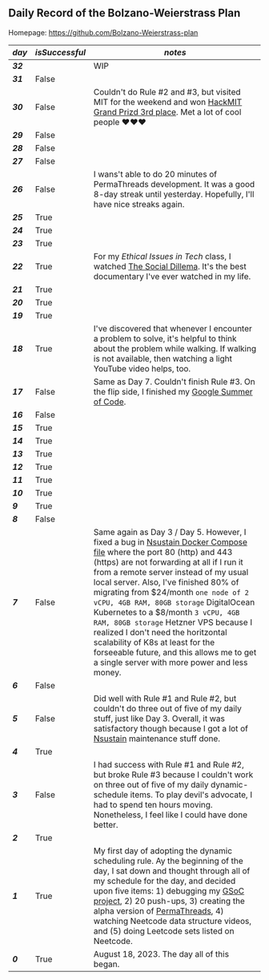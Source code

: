 ## Daily Record of the Bolzano-Weierstrass Plan

Homepage: https://github.com/Bolzano-Weierstrass-plan

| ***day*** | ***isSuccessful*** | ***notes*** |
| ---- | ---- | ---- |
| ***32*** | | WIP |
| ***31*** | False | |
| ***30*** | False | Couldn't do Rule #2 and #3, but visited MIT for the weekend and won [HackMIT Grand Prizd 3rd place](https://www.youtube.com/live/WAunf1TDzao?si=OKwnCPYuqZj6cJgb&t=25m36s). Met a lot of cool people ♥️♥️♥️ |
| ***29*** | False | |
| ***28*** | False | |
| ***27*** | False | |
| ***26*** | False | I wans't able to do 20 minutes of PermaThreads development. It was a good 8-day streak until yesterday. Hopefully, I'll have nice streaks again. |
| ***25*** | True | |
| ***24*** | True | |
| ***23*** | True | |
| ***22*** | True | For my *Ethical Issues in Tech* class, I watched [The Social Dillema](https://www.thesocialdilemma.com/). It's the best documentary I've ever watched in my life. |
| ***21*** | True | |
| ***20*** | True | |
| ***19*** | True | |
| ***18*** | True | I've discovered that whenever I encounter a problem to solve, it's helpful to think about the problem while walking. If walking is not available, then watching a light YouTube video helps, too. |
| ***17*** | False | Same as Day 7. Couldn't finish Rule #3. On the flip side, I finished my [Google Summer of Code](https://wiki.freebsd.org/SummerOfCode2023Projects/IntegrateMfsBSDIntoTheReleaseBuildingTools). |
| ***16*** | False | |
| ***15*** | True | |
| ***14*** | True | |
| ***13*** | True | |
| ***12*** | True | |
| ***11*** | True | |
| ***10*** | True | |
| ***9*** | True | |
| ***8*** | False | |
| ***7*** | False | Same again as Day 3 / Day 5. However, I fixed a bug in [Nsustain Docker Compose file](https://github.com/Nsustain/nsustain.com/blob/main/src/docker/compose.yaml) where the port 80 (http) and 443 (https) are not forwarding at all if I run it from a remote server instead of my usual local server. Also, I've finished 80% of migrating from $24/month `one node of 2 vCPU, 4GB RAM, 80GB storage` DigitalOcean Kubernetes to a $8/month `3 vCPU, 4GB RAM, 80GB storage` Hetzner VPS because I realized I don't need the horitzontal scalability of K8s at least for the forseeable future, and this allows me to get a single server with more power and less money. |
| ***6*** | False | |
| ***5*** | False | Did well with Rule #1 and Rule #2, but couldn't do three out of five of my daily stuff, just like Day 3. Overall, it was satisfactory though because I got a lot of [Nsustain](https://github.com/nsustain) maintenance stuff done. |
| ***4*** | True | |
| ***3*** | False | I had success with Rule #1 and Rule #2, but broke Rule #3 because I couldn't work on three out of five of my daily dynamic-schedule items. To play devil's advocate, I had to spend ten hours moving. Nonetheless, I feel like I could have done better. |
| ***2*** | True |  |
| ***1*** | True | My first day of adopting the dynamic scheduling rule. Ay the beginning of the day, I sat down and thought through all of my schedule for the day, and decided upon five items: 1) debugging my [GSoC project](https://wiki.freebsd.org/SummerOfCode2023Projects/IntegrateMfsBSDIntoTheReleaseBuildingTools), 2) 20 push-ups, 3) creating the alpha version of [PermaThreads](https://github.com/permathreads), 4) watching Neetcode data structure videos, and (5) doing Leetcode sets listed on Neetcode. |
| ***0*** | True | August 18, 2023. The day all of this began. |


<!-- BACKUP JUST IN CASE

# This is the Bolzano-Weierstrass plan

> The name Bolzano-Weierstrass plan is inspired by the Bolzano-Weierstrass theorem, which states that things getting closer to each other eventually converges.

A lot of things we do in our own life everyday, we do them not because we want to, but because we have these habits that have been formed witout us knowing at all.
Most often the case, a lot of these are not the way we want our lives to be, and yet, we spend hundreds or thousands of hours doing these things we're not even consciously aware of.
We wanted to change that.
In a world full of distractions, we wanted to ***lead*** our own life.

We've had many attempts like this before, and after countless failures, we realized it's crucial to make achievable goals and also have some kind of mechanism where we keep each other accountable.
Thus, our main philosophy here is for each of us to make three rules for ourselves and to do so in a way that we continuously encourage each other -- hence the ***Rules*** listed below.

A wise man once said, "you need 21 days to form a habit."
So, here's our plan.
We try our best to make these rules our habits.
Do not make them too hard.
Otherwise, we might fail yet again.
Make the right thing the easy thing to do.
Form a group, ***and call it the Bolzano-Weierstrass plan***, and create self-enforced consequences for failing to follow the rules.
Hold each other accountable.
Help each other live the life they want to live.

<br>
<br>
<br>

***Overview***<br>
- Each of us gets to choose our own rules.
Make them as specific, objective, and measurable as possible.
We need to know exactly when we're following our own rules, and when we are not.
Otherwise, our future-self might be able to move the boundaries however our future-self wants, which is not what we want here.
- Everyday, each of us must create a status report and commit it to each of our `<name>-record` repository.
- Try to make the penalties small enough that we never feel like giving up and big enough that we strongly feel the consequences whenever we fail to follow our own rules.
- Any of the rules can be modified, if and only if all of the members explicitly give consent.

<br>

***Penalities***<br>
- `Deepak` `Soobin`: For each violation of the rules, walk around the entire Augie campus by the day after the violation.
- `tlu22`: For each violation of the rules, run around the entire Augie campus by the day after the violation.
- `@all`: If the penalty was not enforced for any reason - e.g. being too busy - then +1 each day.
- `Deepak` `Soobin`: For each violation of the rules, reserve $10 to take tlu22 out for fun time (food, etc).
In return, tlu22 must give a referral to Deepak and Soobin, if tlu22 becomes a top executive in a company, and if Deepak and Soobin are in the need of a company referral.

<br>
<br>
<br>

## Rules

#### tlu22's Rules [[Daily Record](https://github.com/Bolzano-Weierstrass-plan/tlu22-record)]
1. 3 hours of math a day. No irralevent web browsing and phone use during math time.
2. no phone in bed, no gaming/video watching/web browsing before 2pm or after 11pm.
3. same as Soobin's second rule.

#### Deepak's Rules [[Daily Record](https://github.com/Bolzano-Weierstrass-plan/deepak-record)]
1. No usage of mobile phone during focus times unless it is an emergency. Focus times include **work time**, **study time**, or any other dedicated times.
2. Gym for at least three hours every week, and calorie intake of 2500 - 3000 calories per day based on the heaviest meal calorie count of the day.
3. Same as Soobin's third rule.

#### Soobin's Rules [[Daily Record](https://github.com/Bolzano-Weierstrass-plan/soobin-record)]
1. Same as Deepak's Rule #1.
During the times I dedicate for a specific TODO, such as coding or exercising but excluding trival activities like eating or sleeping, the rule is to never open the phone unless I get a notification.
In the case of someone contacting me, I should only use, for example, the Call app.
Never leave the app of origin.
Close the phone as soon as it's done.
3. Every day, sit down without any kind of distractions, including but not limited to phones and laptops, for at least 10 minutes.
It must be in the sitting-down position.
Never lay down during the meditation because I tend to fall asleep if I do that.
4. This rule was first created by Deepak, and I just added some small bits to it.
The problem of scheduling our day is that there are too many unexpected factors that affect our schedule all the time.
Thus, we're doing what we call dynamic scheduling.
As opposed to static scheduling in which we have to follow every schedule minute by minute, dynamic shceduling takes all of those unexpected variables into account.
With dynamic scheduling, we're allowed to change the order in which we do those and at which time we do it, even how much time we do it.
As long as we do it for at least some amount of time, which in my case is defined as 10 minutes, then it's counted as a success.

-->
